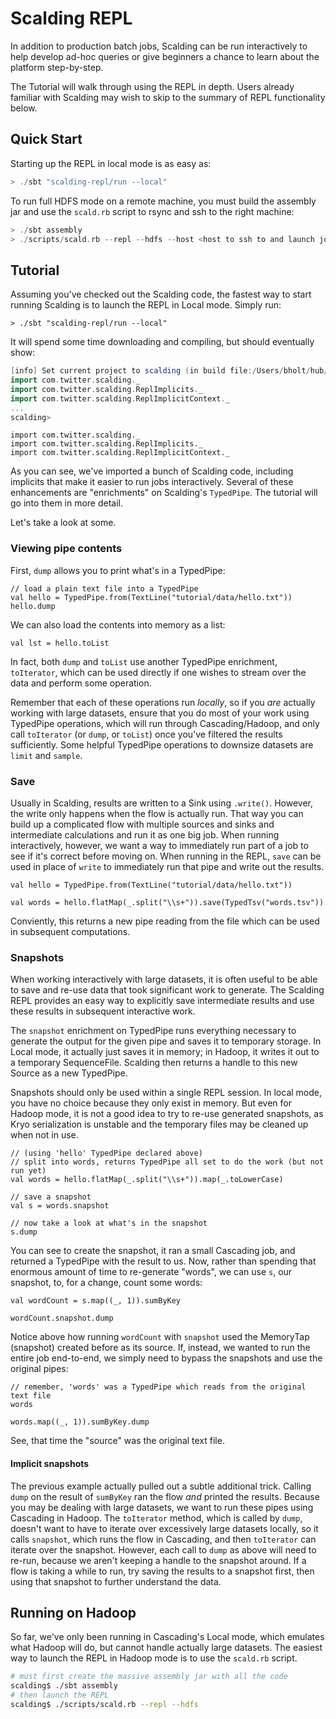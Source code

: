# Scalding REPL

In addition to production batch jobs, Scalding can be run interactively to help develop ad-hoc queries or give beginners a chance to learn about the platform step-by-step.

The Tutorial will walk through using the REPL in depth. Users already familiar with Scalding may wish to skip to the summary of REPL functionality below.

## Quick Start
Starting up the REPL in local mode is as easy as:

~~~ scala
> ./sbt "scalding-repl/run --local"
~~~

To run full HDFS mode on a remote machine, you must build the assembly jar and use the `scald.rb` script to rsync and ssh to the right machine:

~~~ scala
> ./sbt assembly
> ./scripts/scald.rb --repl --hdfs --host <host to ssh to and launch jobs from>
~~~

## Tutorial

Assuming you've checked out the Scalding code, the fastest way to start running Scalding is to launch the REPL in Local mode. Simply run:

    > ./sbt "scalding-repl/run --local"

It will spend some time downloading and compiling, but should eventually show:

```scala
[info] Set current project to scalding (in build file:/Users/bholt/hub/scalding/)
import com.twitter.scalding._
import com.twitter.scalding.ReplImplicits._
import com.twitter.scalding.ReplImplicitContext._
...
scalding>
```

```tut:invisible
import com.twitter.scalding._
import com.twitter.scalding.ReplImplicits._
import com.twitter.scalding.ReplImplicitContext._
```

As you can see, we've imported a bunch of Scalding code, including implicits that make it easier to run jobs interactively. Several of these enhancements are "enrichments" on Scalding's `TypedPipe`. The tutorial will go into them in more detail.

Let's take a look at some.

### Viewing pipe contents
First, `dump` allows you to print what's in a TypedPipe:

```tut
// load a plain text file into a TypedPipe
val hello = TypedPipe.from(TextLine("tutorial/data/hello.txt"))
hello.dump
```

We can also load the contents into memory as a list:

```tut
val lst = hello.toList
```

In fact, both `dump` and `toList` use another TypedPipe enrichment, `toIterator`, which can be used directly if one wishes to stream over the data and perform some operation.

Remember that each of these operations run *locally*, so if you *are* actually working with large datasets, ensure that you do most of your work using TypedPipe operations, which will run through Cascading/Hadoop, and only call `toIterator` (or `dump`, or `toList`) once you've filtered the results sufficiently. Some helpful TypedPipe operations to downsize datasets are `limit` and `sample`.

### Save
Usually in Scalding, results are written to a Sink using `.write()`. However, the write only happens when the flow is actually run. That way you can build up a complicated flow with multiple sources and sinks and intermediate calculations and run it as one big job. When running interactively, however, we want a way to immediately run part of a job to see if it's correct before moving on. When running in the REPL, `save` can be used in place of `write` to immediately run that pipe and write out the results.

```tut
val hello = TypedPipe.from(TextLine("tutorial/data/hello.txt"))

val words = hello.flatMap(_.split("\\s+")).save(TypedTsv("words.tsv"))
```

Conviently, this returns a new pipe reading from the file which can be used in subsequent computations.

### Snapshots
When working interactively with large datasets, it is often useful to be able to save and re-use data that took significant work to generate. The Scalding REPL provides an easy way to explicitly save intermediate results and use these results in subsequent interactive work.

The `snapshot` enrichment on TypedPipe runs everything necessary to generate the output for the given pipe and saves it to temporary storage. In Local mode, it actually just saves it in memory; in Hadoop, it writes it out to a temporary SequenceFile. Scalding then returns a handle to this new Source as a new TypedPipe.

Snapshots should only be used within a single REPL session. In local mode, you have no choice because they only exist in memory. But even for Hadoop mode, it is not a good idea to try to re-use generated snapshots, as Kryo serialization is unstable and the temporary files may be cleaned up when not in use.

```tut
// (using 'hello' TypedPipe declared above)
// split into words, returns TypedPipe all set to do the work (but not run yet)
val words = hello.flatMap(_.split("\\s+")).map(_.toLowerCase)

// save a snapshot
val s = words.snapshot

// now take a look at what's in the snapshot
s.dump
```

You can see to create the snapshot, it ran a small Cascading job, and returned a TypedPipe with the result to us. Now, rather than spending that enormous amount of time to re-generate "words", we can use `s`, our snapshot, to, for a change, count some words:

```tut
val wordCount = s.map((_, 1)).sumByKey

wordCount.snapshot.dump
```

Notice above how running `wordCount` with `snapshot` used the MemoryTap (snapshot) created before as its source. If, instead, we wanted to run the entire job end-to-end, we simply need to bypass the snapshots and use the original pipes:

```tut
// remember, 'words' was a TypedPipe which reads from the original text file
words

words.map((_, 1)).sumByKey.dump
```

See, that time the "source" was the original text file.

#### Implicit snapshots
The previous example actually pulled out a subtle additional trick. Calling `dump` on the result of `sumByKey` ran the flow *and* printed the results. Because you may be dealing with large datasets, we want to run these pipes using Cascading in Hadoop. The `toIterator` method, which is called by `dump`, doesn't want to have to iterate over excessively large datasets locally, so it calls `snapshot`, which runs the flow in Cascading, and then `toIterator` can iterate over the snapshot. However, each call to `dump`  as above will need to re-run, because we aren't keeping a handle to the snapshot around. If a flow is taking a while to run, try saving the results to a snapshot first, then using that snapshot to further understand the data.

## Running on Hadoop
So far, we've only been running in Cascading's Local mode, which emulates what Hadoop will do, but cannot handle actually large datasets. The easiest way to launch the REPL in Hadoop mode is to use the `scald.rb` script.

```bash
# must first create the massive assembly jar with all the code
scalding$ ./sbt assembly
# then launch the REPL
scalding$ ./scripts/scald.rb --repl --hdfs
```
